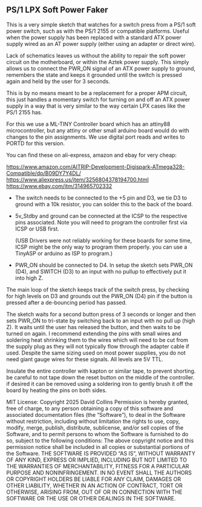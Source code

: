 PS/1 LPX Soft Power Faker
-------------------------
This is a very simple sketch that watches for a switch press from a PS/1 soft
power switch, such as with the PS/1 2155 or compatible platforms. Useful when
the power supply has been replaced with a standard ATX power supply wired as
an AT power supply (either using an adapter or direct wire).


Lack of schematics leaves us without the ability to repair the soft power
circuit on the motherboard, or within the Aztek power supply. This simply
allows us to connect the PWR_ON signal of an ATX power supply to ground,
remembers the state and keeps it grounded until the switch is pressed again
and held by the user for 3 seconds.


This is by no means meant to be a replacement for a proper APM circuit, this
just handles a momentary switch for turning on and off an ATX power supply
in a way that is very similar to the way certain LPX cases like the PS/1
2155 has. 


For this we use a ML-TINY Controller board which has an attiny88
microcontroller, but any attiny or other small arduino board would do with
changes to the pin assignments.  We use digital port reads and writes to
PORTD for this version.


You can find these on ali-express, amazon and ebay for very cheap:

https://www.amazon.com/AITRIP-Development-Digispark-ATmega328-Compatible/dp/B09DY7Y4DL/
https://www.aliexpress.us/item/3256804378194700.html
https://www.ebay.com/itm/314965702332


 - The switch needs to be connected to the +5 pin and D3, we tie D3 to ground
   with a 10k resistor, you can solder this to the back of the board.
  - 5v_Stdby and ground can be connected at the ICSP to the respective pins
   associated. Note you will need to program the controller first via ICSP
   or USB first.
      
       (USB Drivers were not reliably working for these boards for some
        time, ICSP might be the only way to program them properly. you
        can use a TinyASP or arduino as ISP to program.)


 - PWR_ON should be connected to D4.
In setup the sketch sets PWR_ON (D4), and SWITCH (D3) to an input with no pullup
to effectively put it into high Z. 


The main loop of the sketch keeps track of the switch press, by checking for
high levels on D3 and grounds out the PWR_ON (D4) pin if the button is pressed
after a de-bouncing period has passed.


The sketch waits for a second button press of 3 seconds or longer and then sets
PWR_ON to tri-state by switching back to an input with no pull up (high Z).
It waits until the user has released the button, and then waits to be turned on
again.
I recommend extending the pins with small wires and soldering heat shrinking
them to the wires which will need to be cut from the supply plug as they will
not typically flow through the adapter cable if used. Despite the same sizing
used on most power supplies, you do not need giant gauge wires for these
signals.  All levels are 5V TTL.


Insulate the entire controller with kapton or similar tape, to prevent shorting.
be careful to not tape down the reset button on the middle of the controller.
if desired it can be removed using a soldering iron to gently brush it off the
board by heating the pins on both sides.


MIT License:
Copyright 2025 David Collins
Permission is hereby granted, free of charge, to any person
obtaining a copy of this software and associated documentation
files (the “Software”), to deal in the Software without restriction,
including without limitation the rights to use, copy, modify,
merge, publish, distribute, sublicense, and/or sell copies of the
Software, and to permit persons to whom the Software is
furnished to do so, subject to the following conditions:
The above copyright notice and this permission notice shall be
included in all copies or substantial portions of the Software.
THE SOFTWARE IS PROVIDED “AS IS”, WITHOUT WARRANTY
OF ANY KIND, EXPRESS OR IMPLIED, INCLUDING BUT NOT
LIMITED TO THE WARRANTIES OF MERCHANTABILITY,
FITNESS FOR A PARTICULAR PURPOSE AND
NONINFRINGEMENT. IN NO EVENT SHALL THE AUTHORS OR
COPYRIGHT HOLDERS BE LIABLE FOR ANY CLAIM, DAMAGES
OR OTHER LIABILITY, WHETHER IN AN ACTION OF CONTRACT,
TORT OR OTHERWISE, ARISING FROM, OUT OF OR IN
CONNECTION WITH THE SOFTWARE OR THE USE OR OTHER
DEALINGS IN THE SOFTWARE.
